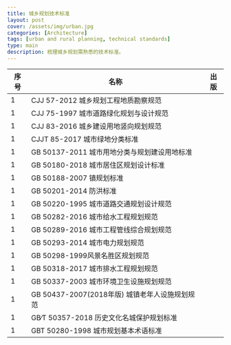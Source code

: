```yaml
---
title: 城乡规划技术标准
layout: post
cover: /assets/img/urban.jpg
categories: [Architecture]
tags: [urban and rural planning, technical standards]
type: main
description: 梳理城乡规划需熟悉的技术标准。
---
```



  
| 序号 | 名称 | 出版 |
| ------ | ------ | ------ |
|1    |CJJ 57-2012 城乡规划工程地质勘察规范|      |
|1    |CJJ 75-1997 城市道路绿化规划与设计规范|      |
|1    |CJJ 83-2016 城乡建设用地竖向规划规范|      |
|1    |CJJT 85-2017 城市绿地分类标准|      |
|1    |GB 50137-2011 城市用地分类与规划建设用地标准|      |
|1    |GB 50180-2018 城市居住区规划设计标准|      |
|1    |GB 50188-2007 镇规划标准|      |
|1    |GB 50201-2014 防洪标准|      |
|1    |GB 50220-1995 城市道路交通规划设计规范|      |
|1    |GB 50282-2016 城市给水工程规划规范|      |
|1    |GB 50289-2016 城市工程管线综合规划规范|      |
|1    |GB 50293-2014 城市电力规划规范|      |
|1    |GB 50298-1999风景名胜区规划规范|      |
|1    |GB 50318-2017 城市排水工程规划规范|      |
|1    |GB 50337-2003 城市环境卫生设施规划规范|      |
|1    |GB 50437-2007(2018年版) 城镇老年人设施规划规范|      |
|1    |GB∕T 50357-2018 历史文化名城保护规划标准|      |
|1    |GBT 50280-1998 城市规划基本术语标准|      |

